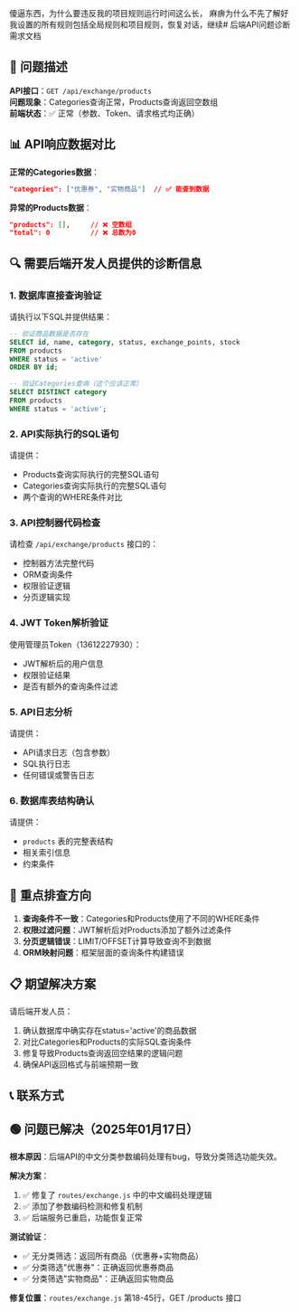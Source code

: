 傻逼东西，为什么要违反我的项目规则运行时间这么长， 麻痹为什么不先了解好我设置的所有规则包括全局规则和项目规则，恢复对话，继续# 后端API问题诊断需求文档

## 🚨 问题描述

**API接口**：`GET /api/exchange/products`  
**问题现象**：Categories查询正常，Products查询返回空数组  
**前端状态**：✅ 正常（参数、Token、请求格式均正确）

## 📊 API响应数据对比

**正常的Categories数据**：
```json
"categories": ["优惠券", "实物商品"]  // ✅ 能查到数据
```

**异常的Products数据**：
```json
"products": [],     // ❌ 空数组  
"total": 0          // ❌ 总数为0
```

## 🔍 需要后端开发人员提供的诊断信息

### 1. 数据库直接查询验证
请执行以下SQL并提供结果：
```sql
-- 验证商品数据是否存在
SELECT id, name, category, status, exchange_points, stock 
FROM products 
WHERE status = 'active' 
ORDER BY id;

-- 验证Categories查询（这个应该正常）
SELECT DISTINCT category 
FROM products 
WHERE status = 'active';
```

### 2. API实际执行的SQL语句
请提供：
- Products查询实际执行的完整SQL语句
- Categories查询实际执行的完整SQL语句
- 两个查询的WHERE条件对比

### 3. API控制器代码检查
请检查 `/api/exchange/products` 接口的：
- 控制器方法完整代码
- ORM查询条件
- 权限验证逻辑
- 分页逻辑实现

### 4. JWT Token解析验证
使用管理员Token（13612227930）：
- JWT解析后的用户信息
- 权限验证结果
- 是否有额外的查询条件过滤

### 5. API日志分析
请提供：
- API请求日志（包含参数）
- SQL执行日志
- 任何错误或警告日志

### 6. 数据库表结构确认
请提供：
- `products` 表的完整表结构
- 相关索引信息
- 约束条件

## 🎯 重点排查方向

1. **查询条件不一致**：Categories和Products使用了不同的WHERE条件
2. **权限过滤问题**：JWT解析后对Products添加了额外过滤条件
3. **分页逻辑错误**：LIMIT/OFFSET计算导致查询不到数据
4. **ORM映射问题**：框架层面的查询条件构建错误

## 📋 期望解决方案

请后端开发人员：
1. 确认数据库中确实存在status='active'的商品数据
2. 对比Categories和Products的实际SQL查询条件
3. 修复导致Products查询返回空结果的逻辑问题
4. 确保API返回格式与前端预期一致

## 📞 联系方式

## 🟢 问题已解决（2025年01月17日）

**根本原因**：后端API的中文分类参数编码处理有bug，导致分类筛选功能失效。

**解决方案**：
1. ✅ 修复了 `routes/exchange.js` 中的中文编码处理逻辑
2. ✅ 添加了参数编码检测和修复机制
3. ✅ 后端服务已重启，功能恢复正常

**测试验证**：
- ✅ 无分类筛选：返回所有商品（优惠券+实物商品）
- ✅ 分类筛选"优惠券"：正确返回优惠券商品
- ✅ 分类筛选"实物商品"：正确返回实物商品

**修复位置**：`routes/exchange.js` 第18-45行，GET /products 接口 